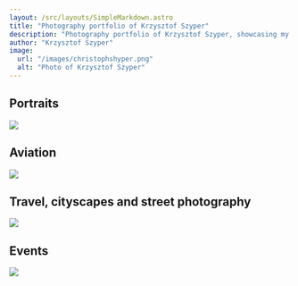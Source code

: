 ```yaml
---
layout: /src/layouts/SimpleMarkdown.astro
title: "Photography portfolio of Krzysztof Szyper"
description: "Photography portfolio of Krzysztof Szyper, showcasing my photography work across various genres including portraits, aviation, travel, events, and more."
author: "Krzysztof Szyper"
image:
  url: "/images/christophshyper.png"
  alt: "Photo of Krzysztof Szyper"
---
```



## Portraits

[![](https://live.staticflickr.com/65535/53769795514_890ed99d0d_w.jpg)](/photo/portraits)

## Aviation

[![](https://live.staticflickr.com/65535/53755893104_5416fd19de_z.jpg)](/photo/aviation)

## Travel, cityscapes and street photography

[![](https://live.staticflickr.com/65535/52475434844_e3dc438659_z.jpg)](/photo/travel)

## Events

[![](https://live.staticflickr.com/1865/29372198297_c111b36ba1.jpg)](/photo/events)
